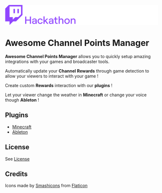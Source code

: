 ![Twitch Channel Points Hackathon](./channel_points_hackathon.png)

# Awesome Channel Points Manager

**Awesome Channel Points Manager** allows you to quickly setup amazing integrations with your games and broadcaster tools.

Automatically update your **Channel Rewards** through game detection to allow your viewers to interact with your game !

Create custom **Rewards** interaction with our **plugins** !

Let your viewer change the weather in **Minecraft** or change your voice though **Ableton** !

## Plugins

- [Minecraft](./docs/plugins/Minecraft.md)
- [Ableton](./docs/plugins/Ableton.md)

## License

See [License](LICENSE)

## Credits

Icons made by [Smashicons](https://www.flaticon.com/authors/smashicons) from [Flaticon](www.flaticon.com)
